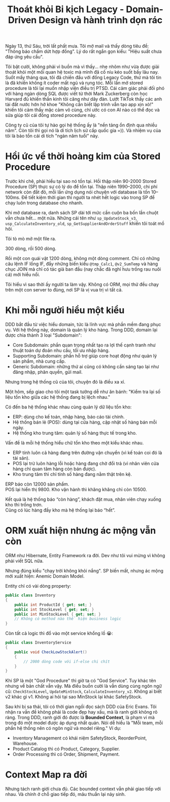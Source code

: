 ﻿---
url: [/post/thoat-khoi-bi-kich-legacy-domain-driven-design]
title: "Thoát khỏi Bi kịch Legacy - Domain-Driven Design và hành trình dọn rác"
$attribute: PostMetadata(Id = 2, Title = "Thoát khỏi Bi kịch Legacy - Domain-Driven Design và hành trình dọn rác", Category = "Phát triển PM", LastModified = "19-10-2025", IsDraft=true)
$layout: BlogContentLayout
---

Ngày 13, thứ Sáu, trời lất phất mưa. Tôi mở mail và thấy dòng 
tiêu đề: "Thông báo chấm dứt hợp đồng". Lý do rất ngắn gọn kiểu: "Hiệu suất chưa đáp ứng yêu cầu".  

Tôi bật cười, không phải vì buồn mà vì thấy... nhẹ nhõm như vừa được giải thoát khỏi 
một mối quan hệ toxic mà mình đã cố níu kéo suốt bấy lâu nay. 
Suốt mấy tháng qua, tôi đã chiến đấu với đống Legacy Code, thứ mà tôi 
tin là đã khiến không ít coder mất ngủ và rụng tóc. Mỗi lần mở stored procedure 
là tôi lại muốn nhập viện điều trị PTSD. Cái cảm giác phải đối phó với hàng ngàn dòng 
SQL được viết từ thời Mark Zuckerberg còn học Harvard đủ khiến 
thần kinh tôi căng như dây đàn. Lướt TikTok thấy các anh tài đất nước hớn hở khoe "Không 
cần biết lập trình vẫn tạo app xịn xò!" khiến tôi cảm thấy mặc cảm vô cùng, 
chỉ ước có con AI nào có thể đọc và sửa giúp tôi cái đống stored procedure này.

Công ty cũ của tôi tự hào gọi hệ thống ấy là "nền tảng ổn định qua nhiều năm". 
Còn tôi thì gọi nó là di tích lịch sử cấp quốc gia =)). Và nhiệm vụ của tôi là 
bảo tồn cái di tích "ngàn năm tuổi" này.

# Hồi ức về thời hoàng kim của Stored Procedure

Trước khi chê, phải hiểu tại sao nó tồn tại. Hồi thập niên 90-2000 Stored Procedure (SP) thực sự có lý do 
để tồn tại. Thập niên 1990–2000, chi phí network còn đắt đỏ, mỗi lần ứng dụng nói chuyện 
với database là tốn 10–100ms. Để tiết kiệm thời gian thì người ta nhét hết logic vào 
trong SP để chạy luôn trong database cho nhanh. 

Khi mở database ra, danh sách SP dài tới mức cần cuộn ba bốn lần chuột vẫn chưa hết... một nửa. 
Những cái tên như `sp_UpdateStock_v3`, `usp_CalculateInventory_old`, 
`sp_GetSupplierAndOrderStuff` khiến tôi toát mồ hôi. 

Tôi tò mò mở một file ra. 

300 dòng, rồi 500 dòng.

Rồi một con quái vật 1200 dòng, không một dòng comment. Chỉ có những câu lệnh IF lồng IF, 
đầy những biến kiểu `@tmp_Calc1`, `@v2_SumTemp` và hàng chục JOIN mà chỉ có tác giả ban đầu 
(nay chắc đã nghỉ hưu trồng rau nuôi cá) mới hiểu nổi. 

Tôi hiểu vì sao thời ấy người ta làm vậy. Không có ORM, mọi thứ đều chạy trên một con 
server to đùng, nơi SP là vị vua trị vì tất cả.

# Khi mỗi người hiểu một kiểu

DDD bắt đầu từ việc hiểu domain, tức là lĩnh vực mà phần mềm đang phục vụ. 
Với hệ thống này, domain là quản lý kho hàng. Trong DDD, domain lại được chia thành 3 loại "Subdomain":
- Core Subdomain: phần quan trọng nhất tạo ra lợi thế cạnh tranh 
như thuật toán dự đoán nhu cầu, tối ưu nhập hàng.
- Supporting Subdomain: phần hỗ trợ giúp core hoạt động như quản lý sản phẩm, nhà cung cấp.
- Generic Subdomain: những thứ ai cũng có không cần sáng tạo lại như đăng nhập, phân quyền, gửi mail.

Nhưng trong hệ thống cũ của tôi, chuyện đó là điều xa xỉ.

Một hôm, sếp giao cho tôi một task tưởng dễ như ăn bánh:
"Kiểm tra lại số liệu tồn kho giữa các hệ thống đang bị lệch nhau."

Có đến ba hệ thống khác nhau cùng quản lý dữ liệu tồn kho:
- ERP: dùng cho kế toán, nhập hàng, báo cáo tài chính.
- Hệ thống bán lẻ (POS): dùng tại cửa hàng, cập nhật số hàng bán mỗi ngày.
- Hệ thống kho trung tâm: quản lý số hàng thực tế trong kho.

Vấn đề là mỗi hệ thống hiểu chữ tồn kho theo một kiểu khác nhau.
- ERP tính luôn cả hàng đang trên đường vận chuyển (vì kế toán coi đó là tài sản).
- POS lại trừ luôn hàng lỗi hoặc hàng đang chờ đổi trả (vì nhân viên cửa hàng chỉ quan tâm hàng còn bán được).
- Kho trung tâm thì chỉ tính số hàng đang nằm thật trên kệ.

ERP báo còn 12000 sản phẩm.  
POS lại hiển thị 9800. Kho vận hành thì khăng khăng chỉ còn 10500. 

Kết quả là hệ thống báo “còn hàng”, khách đặt mua, nhân viên chạy xuống kho thì trống trơn.  
Cũng có lúc hàng đầy kho mà hệ thống lại báo “hết”.  


# ORM xuất hiện nhưng ác mộng vẫn còn

ORM như Hibernate, Entity Framework ra đời. Dev như tôi vui mừng vì không phải viết SQL nữa. 

Nhưng đúng kiểu "chạy trời không khỏi nắng". SP biến mất, nhưng ác mộng mới xuất hiện: 
Anemic Domain Model. 

Entity chỉ có vài dòng property:
```csharp
public class Inventory
{
    public int ProductId { get; set; }
    public int StockLevel { get; set; }
    public int MinStockLevel { get; set; }
    // Không có method nào thể hiện business logic
}
```

Còn tất cả logic thì đổ vào một service khổng lồ 😭:
```csharp
public class InventoryService
{
    public void CheckLowStockAlert() 
    {
        // 2000 dòng code với if-else chi chít
    }
}
```

Khi SP là một "God Procedure" thì giờ ta có "God Service". Tuy khác tên nhưng về bản chất 
vẫn vậy. Mà điều buồn cười là vẫn dùng cùng ngôn ngữ cũ:
`CheckStockLevel`, `UpdateMinStock`, `CalculateInventory_v2`. 
Không ai biết v2 khác gì v1.
Không ai hỏi tại sao MinStock lại khác SafetyStock. 

Sau khi bị sa thải, tôi có thời gian ngồi đọc sách DDD của Eric Evans. Tôi nhận ra vấn đề 
không phải là code đẹp hay xấu, mà là ranh giới không rõ ràng. Trong DDD, ranh giới đó 
được là **Bounded Context**, là phạm vi mà trong đó một model được áp dụng nhất quán. 
Nói dễ hiểu là "Mỗi team, mỗi phần hệ thống nên có ngôn ngữ và model riêng." Ví dụ:
- Inventory Management có khái niệm SafetyStock, ReorderPoint, Warehouse.
- Product Catalog thì có Product, Category, Supplier.
- Order Processing thì có Order, Shipment, Payment.

# Context Map ra đời

Nhưng tách ranh giới chưa đủ. Các bounded context vẫn phải giao tiếp với nhau.
Và chính ở chỗ giao tiếp đó, mâu thuẫn lại nảy sinh.




